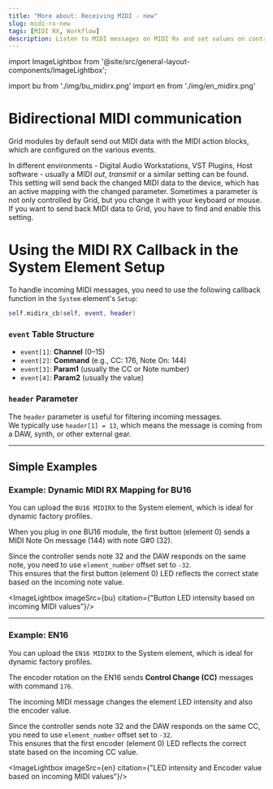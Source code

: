 ```yaml
---
title: "More about: Receiving MIDI - new"
slug: midi-rx-new
tags: [MIDI RX, Workflow]
description: Listen to MIDI messages on MIDI Rx and set values on control elements.
---
```


import ImageLightbox from '@site/src/general-layout-components/ImageLightbox';

import bu from './img/bu_midirx.png'
import en from './img/en_midirx.png'

# Bidirectional MIDI communication

Grid modules by default send out MIDI data with the MIDI action blocks, which are configured on the various events. 

In different environments - Digital Audio Workstations, VST Plugins, Host software - usually a MIDI *out*, *transmit* or a similar setting can be found. This setting will send back the changed MIDI data to the device, which has an active mapping with the changed parameter. Sometimes a parameter is not only controlled by Grid, but you change it with your keyboard or mouse. If you want to send back MIDI data to Grid, you have to find and enable this setting.



# Using the MIDI RX Callback in the System Element Setup

To handle incoming MIDI messages, you need to use the following callback function in the `System` element's `Setup`:

```lua
self.midirx_cb(self, event, header)
```

### `event` Table Structure

- `event[1]`: **Channel** (0–15)
- `event[2]`: **Command** (e.g., CC: 176, Note On: 144)
- `event[3]`: **Param1** (usually the CC or Note number)
- `event[4]`: **Param2** (usually the value)

### `header` Parameter

The `header` parameter is useful for filtering incoming messages.  
We typically use `header[1] = 13`, which means the message is coming from a DAW, synth, or other external gear.

---

## Simple Examples

### Example: Dynamic MIDI RX Mapping for BU16

You can upload the `BU16 MIDIRX` to the System element, which is ideal for dynamic factory profiles.

When you plug in one BU16 module, the first button (element 0) sends a MIDI Note On message (144) with note G#0 (32).

Since the controller sends note 32 and the DAW responds on the same note, you need to use `element_number` offset set to `-32`.  
This ensures that the first button (element 0) LED reflects the correct state based on the incoming note value.


<ImageLightbox imageSrc={bu} citation={"Button LED intensity based on incoming MIDI values"}/>

---

### Example: EN16


You can upload the `EN16 MIDIRX` to the System element, which is ideal for dynamic factory profiles.

The encoder rotation on the EN16 sends **Control Change (CC)** messages with command `176`.

The incoming MIDI message changes the element LED intensity and also the encoder value.

Since the controller sends note 32 and the DAW responds on the same CC, you need to use `element_number` offset set to `-32`.  
This ensures that the first encoder (element 0) LED reflects the correct state based on the incoming CC value.


<ImageLightbox imageSrc={en} citation={"LED intensity and Encoder value based on incoming MIDI values"}/>

